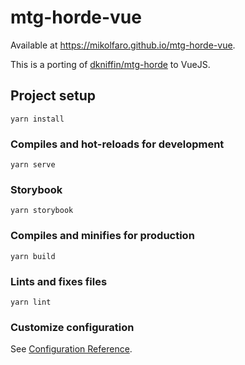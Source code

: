 # mtg-horde-vue

Available at https://mikolfaro.github.io/mtg-horde-vue.

This is a porting of [dkniffin/mtg-horde](https://github.com/dkniffin/mtg-horde) to VueJS.

## Project setup
```
yarn install
```

### Compiles and hot-reloads for development
```
yarn serve
```

### Storybook
```
yarn storybook
```

### Compiles and minifies for production
```
yarn build
```

### Lints and fixes files
```
yarn lint
```

### Customize configuration
See [Configuration Reference](https://cli.vuejs.org/config/).

